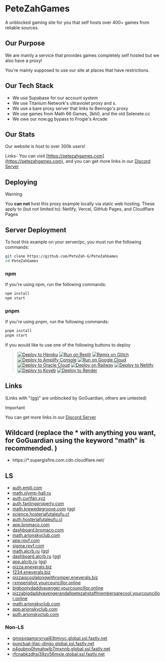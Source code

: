 # **PeteZahGames**

A unblocked gaming site for you that self hosts over 400+ games from reliable sources.

## Our Purpose

We are mainly a service that provides games completely self hosted but we also have a proxy!

You're mainly supposed to use our site at places that have restrictions.

## Our Tech Stack

- We use Supabase for our account system
- We use Titanium Network's ultraviolet proxy and s.
- We use a bare proxy server that links to Benrogo's proxy
- We use games from Math 66 Games, 3kh0, and the old Selenete.cc
- We owe our now.gg bypass to Frogie's Arcade

## Our Stats

Our website is host to over 300k users!

Links- You can visit [https://petezahgames.com](https://petezahgames.com), and you can get more links in our [Discord Server](https://discord.gg/cYjHFDguxS)

## Deploying

> [!WARNING]
> You **can not** host this proxy example locally via static web hosting.
> These apply to (but not limited to): Netlify, Vercel, GitHub Pages, and Cloudflare Pages

## Server Deployment

To host this example on your server/pc, you must run the following commands:

```bash
git clone https://github.com/PeteZah-G/PeteZahGames
cd PeteZahGames
```

### npm

If you're using npm, run the following commands:

```bash
npm install
npm start
```

### pnpm

If you're using pnpm, run the following commands:

```bash
pnpm install
pnpm start
```

If you would like to use one of the following buttons to deploy

> [![Deploy to Heroku](https://binbashbanana.github.io/deploy-buttons/buttons/remade/heroku.svg)](https://heroku.com/deploy/?template=https://github.com/PeteZah-Games/petezahgames)
> [![Run on Replit](https://binbashbanana.github.io/deploy-buttons/buttons/remade/replit.svg)](https://replit.com/github/PeteZah-Games/petezahgames)
> [![Remix on Glitch](https://binbashbanana.github.io/deploy-buttons/buttons/remade/glitch.svg)](https://glitch.com/edit/#!/import/github/PeteZah-Games/petezahgames)
> [![Deploy to Amplify Console](https://binbashbanana.github.io/deploy-buttons/buttons/remade/amplifyconsole.svg)](https://console.aws.amazon.com/amplify/home#/deploy?repo=https://github.com/PeteZah-Games/petezahgames)
> [![Run on Google Cloud](https://binbashbanana.github.io/deploy-buttons/buttons/remade/googlecloud.svg)](https://deploy.cloud.run/?git_repo=https://github.com/PeteZah-Games/petezahgames)
> [![Deploy to Oracle Cloud](https://binbashbanana.github.io/deploy-buttons/buttons/remade/oraclecloud.svg)](https://cloud.oracle.com/resourcemanager/stacks/create?zipUrl=https://github.com/PeteZah-Games/petezahgames/archive/refs/heads/main.zip)
> [![Deploy on Railway](https://binbashbanana.github.io/deploy-buttons/buttons/remade/railway.svg)](https://railway.app/new/template?template=https://github.com/PeteZah-Games/petezahgames)
> [![Deploy to Netlify](https://binbashbanana.github.io/deploy-buttons/buttons/remade/netlify.svg)](https://app.netlify.com/start/deploy?repository=https://github.com/PeteZah-Games/petezahgames)
> [![Deploy to Koyeb](https://binbashbanana.github.io/deploy-buttons/buttons/remade/koyeb.svg)](https://app.koyeb.com/deploy?type=git&repository=github.com/PeteZah-Games/petezahgames&branch=Main&name=petezahgames)
> [![Deploy to Render](https://binbashbanana.github.io/deploy-buttons/buttons/remade/render.svg)](https://render.com/deploy?repo=https://github.com/PeteZah-Games/petezahgames)

## Links

(Links with "(gg)" are unblocked by GoGuardian, others are untested)

> [!IMPORTANT]
> You can get more links in our [Discord Server](https://discord.gg/cYjHFDguxS)

## Wildcard (replace the * with anything you want, for GoGuardian  using the keyword "math" is recommended. )

- https://*.supergisfire.com.cdn.cloudflare.net/

## LS

- [auth.emili.com](https://auth.emili.com/)
- [math.olymp-hall.ru](https://math.olymp-hall.ru/)
- [auth.curlfan.xyz](https://auth.curlfan.xyz/)
- [auth.fanlingproperty.com](https://auth.fanlingproperty.com/)
- [math.krewedegroove.com](https://math.krewedegroove.com/) (gg)
- [science.hosteriafutaleufu.cl](https://science.hosteriafutaleufu.cl/)
- [auth.hosteriafutaleufu.cl](https://auth.hosteriafutaleufu.cl/)
- [app.bromaco.com](https://app.bromaco.com/)
- [dashboard.bromaco.com](https://dashboard.bromaco.com/)
- [math.arionskyclub.com](https://math.arionskyclub.com/)
- [app.rpvf.com](https://app.rpvf.com/)
- [sigma.rpvf.com](https://sigma.rpvf.com/)
- [math.alcrb.ru](https://math.alcrb.ru/) (gg)
- [dashboard.alcrb.ru](https://dashboard.alcrb.ru/) (gg)
- [app.alcrb.ru](https://app.alcrb.ru/) (gg)
- [pizza.eneverals.biz](https://pizza.eneverals.biz/)
- [1234.eneverals.biz](https://1234.eneverals.biz/)
- [pizzaiscoolalongwithrxmper.eneverals.biz](https://pizzaiscoolalongwithrxmper.eneverals.biz/)
- [rxmperishot.yourcouncillor.online](https://rxmperishot.yourcouncillor.online/)
- [bigbootydaddyavenger.yourcouncillor.online](https://bigbootydaddyavenger.yourcouncillor.online/)
- [pizzabigdaddyavengerandallpetezahstaffmembersarecool.yourcouncillor.online](https://pizzabigdaddyavengerandallpetezahstaffmembersarecool.yourcouncillor.online/)
- [math.arionskyclub.com](https://math.arionskyclub.com/)
- [app.arionskyclub.com](https://app.arionskyclub.com/)
- [auth.arionskyclub.com](https://auth.arionskyclub.com/)

### Non-LS

- [gmosvqamsryrvai83tmvyc.global.ssl.fastly.net](https://gmosvqamsryrvai83tmvyc.global.ssl.fastly.net/)
- [punctual-lilac-dingo.global.ssl.fastly.net](https://punctual-lilac-dingo.global.ssl.fastly.net/)
- [p4qubno0hmahwib7jmxnnb.global.ssl.fastly.net](https://p4qubno0hmahwib7jmxnnb.global.ssl.fastly.net/)
- [rfcnabkzdhsj39zy56mxie.global.ssl.fastly.net](https://rfcnabkzdhsj39zy56mxie.global.ssl.fastly.net/)
